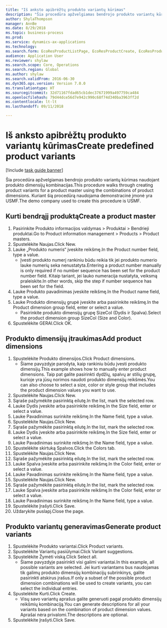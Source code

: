 ```yaml
--- 
title: "Iš anksto apibrėžtų produkto variantų kūrimas"
description: "Šia procedūra apžvelgiamas bendrojo produkto variantų kūrimas naudojant produkto dimensijų kombinacijas."
author: ShylaThompson
manager: AnnBe
ms.date: 8/29/2018
ms.topic: business-process
ms.prod: 
ms.service: dynamics-ax-applications
ms.technology: 
ms.search.form: EcoResProductListPage, EcoResProductCreate, EcoResProductDetails, EcoResProductMasterDimension, EcoResProductVariants, EcoResProductVariantSuggestions
audience: Application User
ms.reviewer: shylaw
ms.search.scope: Core, Operations
ms.search.region: Global
ms.author: shylaw
ms.search.validFrom: 2016-06-30
ms.dyn365.ops.version: Version 7.0.0
ms.translationtype: HT
ms.sourcegitcommit: 32d71167fdad65cb1dec37671999a497759ca484
ms.openlocfilehash: 79d44dce56d7e942c990c68f74d340ba3963ff2d
ms.contentlocale: lt-lt
ms.lasthandoff: 09/11/2018

---
```

# <a name="create-predefined-product-variants"></a><span data-ttu-id="d7b3d-103">Iš anksto apibrėžtų produkto variantų kūrimas</span><span class="sxs-lookup"><span data-stu-id="d7b3d-103">Create predefined product variants</span></span>

[!include [task guide banner](../../includes/task-guide-banner.md)]

<span data-ttu-id="d7b3d-104">Šia procedūra apžvelgiamas bendrojo produkto variantų kūrimas naudojant produkto dimensijų kombinacijas.</span><span class="sxs-lookup"><span data-stu-id="d7b3d-104">This procedure walks through creating product variants for a product master using the combinations of product dimensions.</span></span> <span data-ttu-id="d7b3d-105">Kuriant šią procedūrą naudojama demonstracinė įmonė yra USMF.</span><span class="sxs-lookup"><span data-stu-id="d7b3d-105">The demo company used to create this procedure is USMF.</span></span>


## <a name="create-a-product-master"></a><span data-ttu-id="d7b3d-106">Kurti bendrąjį produktą</span><span class="sxs-lookup"><span data-stu-id="d7b3d-106">Create a product master</span></span>
1. <span data-ttu-id="d7b3d-107">Pasirinkite Produkto informacijos valdymas > Produktai > Bendrieji produktai.</span><span class="sxs-lookup"><span data-stu-id="d7b3d-107">Go to Product information management > Products > Product masters.</span></span>
2. <span data-ttu-id="d7b3d-108">Spustelėkite Naujas.</span><span class="sxs-lookup"><span data-stu-id="d7b3d-108">Click New.</span></span>
3. <span data-ttu-id="d7b3d-109">Lauke „Produkto numeris“ įveskite reikšmę.</span><span class="sxs-lookup"><span data-stu-id="d7b3d-109">In the Product number field, type a value.</span></span>
    * <span data-ttu-id="d7b3d-110">Įvesti produkto numerį rankiniu būdu reikia tik jei produkto numerio lauke numerių seka nenustatyta.</span><span class="sxs-lookup"><span data-stu-id="d7b3d-110">Entering a product number manually is only required if no number sequence has been set for the product number field.</span></span> <span data-ttu-id="d7b3d-111">Kitaip tariant, jei lauko numeracija nustatyta, veiksmą praleiskite.</span><span class="sxs-lookup"><span data-stu-id="d7b3d-111">In other words, skip the step if number sequence has been set for the field.</span></span>  
4. <span data-ttu-id="d7b3d-112">Lauke Produkto pavadinimas įveskite reikšmę.</span><span class="sxs-lookup"><span data-stu-id="d7b3d-112">In the Product name field, type a value.</span></span>
5. <span data-ttu-id="d7b3d-113">Lauke Produkto dimensijų grupė įveskite arba pasirinkite reikšmę.</span><span class="sxs-lookup"><span data-stu-id="d7b3d-113">In the Product dimension group field, enter or select a value.</span></span>
    * <span data-ttu-id="d7b3d-114">Pasirinkite produkto dimensijų grupę SizeCol (Dydis ir Spalva).</span><span class="sxs-lookup"><span data-stu-id="d7b3d-114">Select the product dimension group SizeCol (Size and Color).</span></span>  
6. <span data-ttu-id="d7b3d-115">Spustelėkite GERAI.</span><span class="sxs-lookup"><span data-stu-id="d7b3d-115">Click OK.</span></span>

## <a name="add-product-dimensions"></a><span data-ttu-id="d7b3d-116">Produkto dimensijų įtraukimas</span><span class="sxs-lookup"><span data-stu-id="d7b3d-116">Add product dimensions</span></span>
1. <span data-ttu-id="d7b3d-117">Spustelėkite Produkto dimensijos.</span><span class="sxs-lookup"><span data-stu-id="d7b3d-117">Click Product dimensions.</span></span>
    * <span data-ttu-id="d7b3d-118">Šiame pavyzdyje parodyta, kaip rankiniu būdu įvesti produkto dimensijų.</span><span class="sxs-lookup"><span data-stu-id="d7b3d-118">This example shows how to manually enter product dimensions.</span></span> <span data-ttu-id="d7b3d-119">Taip pat galite pasirinkti dydžių, spalvų ar stilių grupę, kurioje yra jūsų norimos naudoti produkto dimensijų reikšmės.</span><span class="sxs-lookup"><span data-stu-id="d7b3d-119">You can also choose to select a size, color or style group that includes the product dimension values you want to use.</span></span>  
2. <span data-ttu-id="d7b3d-120">Spustelėkite Naujas.</span><span class="sxs-lookup"><span data-stu-id="d7b3d-120">Click New.</span></span>
3. <span data-ttu-id="d7b3d-121">Sąraše pažymėkite pasirinktą eilutę.</span><span class="sxs-lookup"><span data-stu-id="d7b3d-121">In the list, mark the selected row.</span></span>
4. <span data-ttu-id="d7b3d-122">Lauke Dydis įveskite arba pasirinkite reikšmę.</span><span class="sxs-lookup"><span data-stu-id="d7b3d-122">In the Size field, enter or select a value.</span></span>
5. <span data-ttu-id="d7b3d-123">Lauke Pavadinimas surinkite reikšmę.</span><span class="sxs-lookup"><span data-stu-id="d7b3d-123">In the Name field, type a value.</span></span>
6. <span data-ttu-id="d7b3d-124">Spustelėkite Naujas.</span><span class="sxs-lookup"><span data-stu-id="d7b3d-124">Click New.</span></span>
7. <span data-ttu-id="d7b3d-125">Sąraše pažymėkite pasirinktą eilutę.</span><span class="sxs-lookup"><span data-stu-id="d7b3d-125">In the list, mark the selected row.</span></span>
8. <span data-ttu-id="d7b3d-126">Lauke Dydis įveskite arba pasirinkite reikšmę.</span><span class="sxs-lookup"><span data-stu-id="d7b3d-126">In the Size field, enter or select a value.</span></span>
9. <span data-ttu-id="d7b3d-127">Lauke Pavadinimas surinkite reikšmę.</span><span class="sxs-lookup"><span data-stu-id="d7b3d-127">In the Name field, type a value.</span></span>
10. <span data-ttu-id="d7b3d-128">Spustelėkite skirtuką Spalvos.</span><span class="sxs-lookup"><span data-stu-id="d7b3d-128">Click the Colors tab.</span></span>
11. <span data-ttu-id="d7b3d-129">Spustelėkite Naujas.</span><span class="sxs-lookup"><span data-stu-id="d7b3d-129">Click New.</span></span>
12. <span data-ttu-id="d7b3d-130">Sąraše pažymėkite pasirinktą eilutę.</span><span class="sxs-lookup"><span data-stu-id="d7b3d-130">In the list, mark the selected row.</span></span>
13. <span data-ttu-id="d7b3d-131">Lauke Spalva įveskite arba pasirinkite reikšmę.</span><span class="sxs-lookup"><span data-stu-id="d7b3d-131">In the Color field, enter or select a value.</span></span>
14. <span data-ttu-id="d7b3d-132">Lauke Pavadinimas surinkite reikšmę.</span><span class="sxs-lookup"><span data-stu-id="d7b3d-132">In the Name field, type a value.</span></span>
15. <span data-ttu-id="d7b3d-133">Spustelėkite Naujas.</span><span class="sxs-lookup"><span data-stu-id="d7b3d-133">Click New.</span></span>
16. <span data-ttu-id="d7b3d-134">Sąraše pažymėkite pasirinktą eilutę.</span><span class="sxs-lookup"><span data-stu-id="d7b3d-134">In the list, mark the selected row.</span></span>
17. <span data-ttu-id="d7b3d-135">Lauke Spalva įveskite arba pasirinkite reikšmę.</span><span class="sxs-lookup"><span data-stu-id="d7b3d-135">In the Color field, enter or select a value.</span></span>
18. <span data-ttu-id="d7b3d-136">Lauke Pavadinimas surinkite reikšmę.</span><span class="sxs-lookup"><span data-stu-id="d7b3d-136">In the Name field, type a value.</span></span>
19. <span data-ttu-id="d7b3d-137">Spustelėkite Įrašyti.</span><span class="sxs-lookup"><span data-stu-id="d7b3d-137">Click Save.</span></span>
20. <span data-ttu-id="d7b3d-138">Uždarykite puslapį.</span><span class="sxs-lookup"><span data-stu-id="d7b3d-138">Close the page.</span></span>

## <a name="generate-product-variants"></a><span data-ttu-id="d7b3d-139">Produkto variantų generavimas</span><span class="sxs-lookup"><span data-stu-id="d7b3d-139">Generate product variants</span></span>
1. <span data-ttu-id="d7b3d-140">Spustelėkite Produkto variantai.</span><span class="sxs-lookup"><span data-stu-id="d7b3d-140">Click Product variants.</span></span>
2. <span data-ttu-id="d7b3d-141">Spustelėkite Variantų pasiūlymai.</span><span class="sxs-lookup"><span data-stu-id="d7b3d-141">Click Variant suggestions.</span></span>
3. <span data-ttu-id="d7b3d-142">Spustelėkite Žymėti viską.</span><span class="sxs-lookup"><span data-stu-id="d7b3d-142">Click Select all.</span></span>
    * <span data-ttu-id="d7b3d-143">Šiame pavyzdyje pasirinkti visi galimi variantai.</span><span class="sxs-lookup"><span data-stu-id="d7b3d-143">In this example, all possible variants are selected.</span></span> <span data-ttu-id="d7b3d-144">Jei kurti variantams bus naudojamas tik galimų produkto dimensijų kombinacijų subrinkinys, galite pasirinkti atskirus įrašus.</span><span class="sxs-lookup"><span data-stu-id="d7b3d-144">If only a subset of the possible product dimension combinations will be used to create variants, you can select the individual entries.</span></span>  
4. <span data-ttu-id="d7b3d-145">Spustelėkite Kurti.</span><span class="sxs-lookup"><span data-stu-id="d7b3d-145">Click Create.</span></span>
    * <span data-ttu-id="d7b3d-146">Visų savo variantų aprašus galite generuoti pagal produkto dimensijų reikšmių kombinaciją.</span><span class="sxs-lookup"><span data-stu-id="d7b3d-146">You can generate descriptions for all your variants based on the combination of product dimension values.</span></span> <span data-ttu-id="d7b3d-147">Aprašai nėra privalomi.</span><span class="sxs-lookup"><span data-stu-id="d7b3d-147">The descriptions are optional.</span></span>  
5. <span data-ttu-id="d7b3d-148">Spustelėkite Įrašyti.</span><span class="sxs-lookup"><span data-stu-id="d7b3d-148">Click Save.</span></span>



